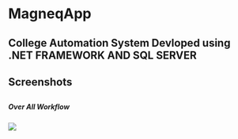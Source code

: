 # MagneqApp
## College Automation System Devloped using .NET FRAMEWORK AND SQL SERVER

## Screenshots
## <h5>Over All Workflow</h5>
![](images/filenameMagneqApp.jpg)

